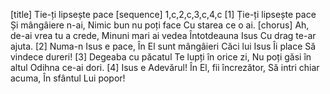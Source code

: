 [title] Tie-ți lipsește pace
[sequence] 1,c,2,c,3,c,4,c
[1]
Ție-ți lipsește pace
Și mângâiere n-ai,
Nimic bun nu poți face
Cu starea ce o ai.
[chorus]
Ah, de-ai vrea tu a crede,
Minuni mari ai vedea
Întotdeauna Isus
Cu drag te-ar ajuta.
[2]
Numa-n Isus e pace,
În El sunt mângâieri
Căci lui Isus Îi place
Să vindece dureri!
[3]
Degeaba cu păcatul
Te lupți în orice zi,
Nu poți găsi în altul
Odihna ce-ai dori.
[4]
Isus e Adevărul!
În El, fii încrezător,
Să intri chiar acuma,
În sfântul Lui popor!

